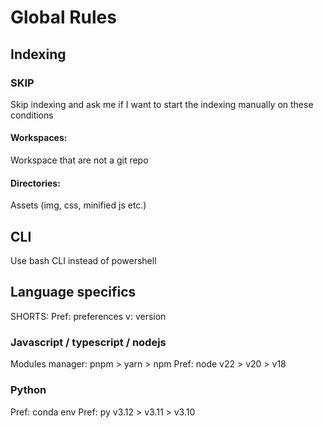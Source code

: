 # Global Rules

## Indexing

### SKIP
Skip indexing and ask me if I want to start the indexing manually on these conditions

#### Workspaces: 
Workspace that are not a git repo

#### Directories:
Assets (img, css, minified js etc.)

## CLI
Use bash CLI instead of powershell

## Language specifics
SHORTS:
  Pref: preferences
  v: version

### Javascript / typescript / nodejs
Modules manager: pnpm > yarn > npm
Pref: node v22 > v20 > v18

### Python
Pref: conda env
Pref: py v3.12 > v3.11 > v3.10
